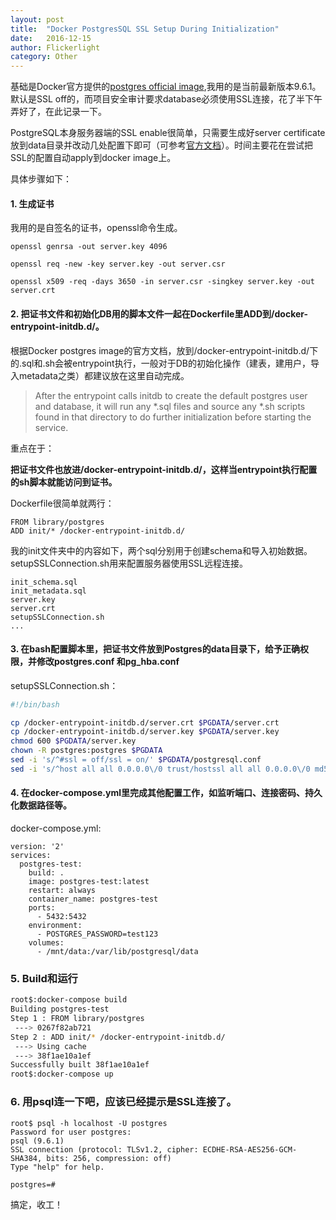 ```yaml
---
layout: post
title:  "Docker PostgresSQL SSL Setup During Initialization"
date:   2016-12-15
author: Flickerlight
category: Other
---
```



基础是Docker官方提供的[postgres official image](https://hub.docker.com/_/postgres/),我用的是当前最新版本9.6.1。默认是SSL off的，而项目安全审计要求database必须使用SSL连接，花了半下午弄好了，在此记录一下。

PostgreSQL本身服务器端的SSL enable很简单，只需要生成好server certificate 放到data目录并改动几处配置下即可（可参考[官方文档](https://www.postgresql.org/docs/9.1/static/ssl-tcp.html)）。时间主要花在尝试把SSL的配置自动apply到docker image上。

具体步骤如下：

#### 1. 生成证书

我用的是自签名的证书，openssl命令生成。

```
openssl genrsa -out server.key 4096

openssl req -new -key server.key -out server.csr

openssl x509 -req -days 3650 -in server.csr -singkey server.key -out server.crt

```

#### 2. 把证书文件和初始化DB用的脚本文件一起在Dockerfile里ADD到/docker-entrypoint-initdb.d/。

根据Docker postgres image的官方文档，放到/docker-entrypoint-initdb.d/下的.sql和.sh会被entrypoint执行，一般对于DB的初始化操作（建表，建用户，导入metadata之类）都建议放在这里自动完成。

>After the entrypoint calls initdb to create the default postgres user and database, it will run any *.sql files and source any *.sh scripts found in that directory to do further initialization before starting the service.

重点在于：

**把证书文件也放进/docker-entrypoint-initdb.d/，这样当entrypoint执行配置的sh脚本就能访问到证书。**

Dockerfile很简单就两行：

```
FROM library/postgres
ADD init/* /docker-entrypoint-initdb.d/
```

我的init文件夹中的内容如下，两个sql分别用于创建schema和导入初始数据。setupSSLConnection.sh用来配置服务器使用SSL远程连接。

```
init_schema.sql
init_metadata.sql
server.key
server.crt
setupSSLConnection.sh
...

```


#### 3. 在bash配置脚本里，把证书文件放到Postgres的data目录下，给予正确权限，并修改postgres.conf 和pg_hba.conf

setupSSLConnection.sh：

```bash
#!/bin/bash

cp /docker-entrypoint-initdb.d/server.crt $PGDATA/server.crt
cp /docker-entrypoint-initdb.d/server.key $PGDATA/server.key
chmod 600 $PGDATA/server.key
chown -R postgres:postgres $PGDATA
sed -i 's/^#ssl = off/ssl = on/' $PGDATA/postgresql.conf
sed -i 's/^host all all 0.0.0.0\/0 trust/hostssl all all 0.0.0.0\/0 md5/' $PGDATA/pg_hba.conf
```


#### 4. 在docker-compose.yml里完成其他配置工作，如监听端口、连接密码、持久化数据路径等。

docker-compose.yml:

```
version: '2'
services:
  postgres-test:
    build: .
    image: postgres-test:latest
    restart: always
    container_name: postgres-test
    ports:
      - 5432:5432
    environment:
      - POSTGRES_PASSWORD=test123
    volumes:
      - /mnt/data:/var/lib/postgresql/data
```

### 5. Build和运行

```bash
root$:docker-compose build
Building postgres-test
Step 1 : FROM library/postgres
 ---> 0267f82ab721
Step 2 : ADD init/* /docker-entrypoint-initdb.d/
 ---> Using cache
 ---> 38f1ae10a1ef
Successfully built 38f1ae10a1ef
root$:docker-compose up
```

### 6. 用psql连一下吧，应该已经提示是SSL连接了。

```
root$ psql -h localhost -U postgres
Password for user postgres: 
psql (9.6.1)
SSL connection (protocol: TLSv1.2, cipher: ECDHE-RSA-AES256-GCM-SHA384, bits: 256, compression: off)
Type "help" for help.

postgres=# 

```

搞定，收工！
